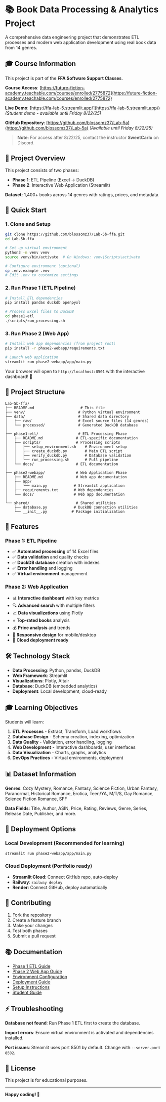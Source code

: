 # 📚 Book Data Processing & Analytics Project

A comprehensive data engineering project that demonstrates ETL processes and modern web application development using real book data from 14 genres.

## 🎓 Course Information

This project is part of the **FFA Software Support Classes**. 

**Course Access**: [https://future-fiction-academy.teachable.com/courses/enrolled/2775872](https://future-fiction-academy.teachable.com/courses/enrolled/2775872)

**Live Demo**: [https://ffa-lab-5.streamlit.app/](https://ffa-lab-5.streamlit.app/) *(Student demo - available until Friday 8/22/25)*

**GitHub Repository**: [https://github.com/blossomz37/Lab-5a](https://github.com/blossomz37/Lab-5a) *(Available until Friday 8/22/25)*

> **Note**: For access after 8/22/25, contact the instructor **SweetCarlo** on Discord.

## 🎯 Project Overview

This project consists of two phases:
- **Phase 1**: ETL Pipeline (Excel → DuckDB)  
- **Phase 2**: Interactive Web Application (Streamlit)

**Dataset**: 1,400+ books across 14 genres with ratings, prices, and metadata.

## 🚀 Quick Start

### 1. Clone and Setup
```bash
git clone https://github.com/blossomz37/Lab-5b-ffa.git
cd Lab-5b-ffa

# Set up virtual environment
python3 -m venv venv
source venv/bin/activate  # On Windows: venv\Scripts\activate

# Configure environment (optional)
cp .env.example .env
# Edit .env to customize settings
```

### 2. Run Phase 1 (ETL Pipeline)
```bash
# Install ETL dependencies
pip install pandas duckdb openpyxl

# Process Excel files to DuckDB
cd phase1-etl
./scripts/run_processing.sh
```

### 3. Run Phase 2 (Web App)
```bash
# Install web app dependencies (from project root)
pip install -r phase2-webapp/requirements.txt

# Launch web application
streamlit run phase2-webapp/app/main.py
```

Your browser will open to `http://localhost:8501` with the interactive dashboard! 🎉

## 📁 Project Structure

```
Lab-5b-ffa/
├── README.md                     # This file
├── venv/                        # Python virtual environment
├── data/                        # Shared data directory
│   ├── raw/                     # Excel source files (14 genres)
│   └── processed/               # Generated DuckDB database
│
├── phase1-etl/                  # ETL Processing Phase
│   ├── README.md               # ETL-specific documentation
│   ├── scripts/                # Processing scripts
│   │   ├── setup_environment.sh    # Environment setup
│   │   ├── create_duckdb.py        # Main ETL script
│   │   ├── verify_duckdb.py        # Database validation
│   │   └── run_processing.sh       # Full pipeline
│   └── docs/                   # ETL documentation
│
├── phase2-webapp/              # Web Application Phase
│   ├── README.md               # Web app documentation  
│   ├── app/
│   │   └── main.py            # Streamlit application
│   ├── requirements.txt       # Web dependencies
│   └── docs/                  # Web app documentation
│
└── shared/                     # Shared utilities
    ├── database.py            # DuckDB connection utilities
    └── __init__.py           # Package initialization
```

## 🌟 Features

### Phase 1: ETL Pipeline
- ✅ **Automated processing** of 14 Excel files
- ✅ **Data validation** and quality checks  
- ✅ **DuckDB database** creation with indexes
- ✅ **Error handling** and logging
- ✅ **Virtual environment** management

### Phase 2: Web Application  
- 📊 **Interactive dashboard** with key metrics
- 🔍 **Advanced search** with multiple filters
- 📈 **Data visualizations** using Plotly
- ⭐ **Top-rated books** analysis
- 💰 **Price analysis** and trends
- 📱 **Responsive design** for mobile/desktop
- 🚀 **Cloud deployment ready**

## 🛠️ Technology Stack

- **Data Processing**: Python, pandas, DuckDB
- **Web Framework**: Streamlit
- **Visualizations**: Plotly, Altair
- **Database**: DuckDB (embedded analytics)
- **Deployment**: Local development, cloud-ready

## 🎓 Learning Objectives

Students will learn:
1. **ETL Processes** - Extract, Transform, Load workflows
2. **Database Design** - Schema creation, indexing, optimization
3. **Data Quality** - Validation, error handling, logging
4. **Web Development** - Interactive dashboards, user interfaces
5. **Data Visualization** - Charts, graphs, analytics
6. **DevOps Practices** - Virtual environments, deployment

## 📊 Dataset Information

**Genres**: Cozy Mystery, Romance, Fantasy, Science Fiction, Urban Fantasy, Paranormal, Historical Romance, Erotica, Teen/YA, M/T/S, Gay Romance, Science Fiction Romance, SFF

**Data Fields**: Title, Author, ASIN, Price, Rating, Reviews, Genre, Series, Release Date, Publisher, and more.

## 🚀 Deployment Options

### Local Development (Recommended for learning)
```bash
streamlit run phase2-webapp/app/main.py
```

### Cloud Deployment (Portfolio ready)
- **Streamlit Cloud**: Connect GitHub repo, auto-deploy
- **Railway**: `railway deploy`  
- **Render**: Connect GitHub, deploy automatically

## 🤝 Contributing

1. Fork the repository
2. Create a feature branch
3. Make your changes
4. Test both phases
5. Submit a pull request

## 📚 Documentation

- [Phase 1 ETL Guide](phase1-etl/README.md)
- [Phase 2 Web App Guide](phase2-webapp/README.md)
- [Environment Configuration](ENVIRONMENT.md)
- [Deployment Guide](DEPLOYMENT.md)
- [Setup Instructions](phase1-etl/docs/SETUP_GUIDE.md)
- [Student Guide](phase1-etl/docs/STUDENT_GUIDE.md)

## ⚡ Troubleshooting

**Database not found**: Run Phase 1 ETL first to create the database.

**Import errors**: Ensure virtual environment is activated and dependencies installed.

**Port issues**: Streamlit uses port 8501 by default. Change with `--server.port 8502`.

## 📄 License

This project is for educational purposes.

---

**Happy coding! 🚀**